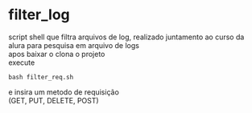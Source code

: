 # filter_log
script shell que filtra arquivos de log, realizado juntamento ao curso da alura para pesquisa em arquivo de logs<br>
apos baixar o clona o projeto<br>
execute
```
bash filter_req.sh
```
e insira um metodo de requisição<br>
(GET, PUT, DELETE, POST)

